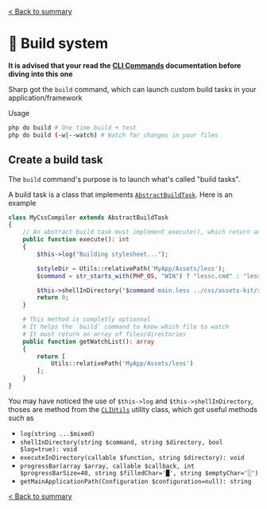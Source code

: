 [< Back to summary](../README.md)

# 🧰 Build system

**It is advised that your read the [CLI Commands](./commands.md) documentation before diving into this one**

Sharp got the `build` command, which can launch custom build tasks in your application/framework

Usage
```bash
php do build # One time build + test
php do build (-w|--watch) # Watch for changes in your files
```

## Create a build task

The `build` command's purpose is to launch what's called "build tasks".

A build task is a class that implements [`AbstractBuildTask`](../../src/Classes/CLI/AbstractBuildTask.php).
Here is an example

```php
class MyCssCompiler extends AbstractBuildTask
{
    // An abstract build task must implement execute(), which return an exit code (0 = success, 1..n = error)
    public function execute(): int
    {
        $this->log("Building stylesheet...");

        $styleDir = Utils::relativePath('MyApp/Assets/less');
        $command = str_starts_with(PHP_OS, "WIN") ? "lessc.cmd" : "lessc";

        $this->shellInDirectory("$command main.less ../css/assets-kit/style.css --verbose", $styleDir, true);
        return 0;
    }

    # This method is completly optionnal
    # It helps the `build` command to know which file to watch
    # It must return an array of files/directories
    public function getWatchList(): array
    {
        return [
            Utils::relativePath('MyApp/Assets/less')
        ];
    }
}
```

You may have noticed the use of `$this->log` and `$this->shellInDirectory`, thoses are method from the
[`CLIUtils`](../../src/Classes/CLI/CLIUtils.php) utility class, which got useful methods such as
- `log(string ...$mixed)`
- `shellInDirectory(string $command, string $directory, bool $log=true): void`
- `executeInDirectory(callable $function, string $directory): void`
- `progressBar(array $array, callable $callback, int $progressBarSize=40, string $filledChar='█', string $emptyChar='░')`
- `getMainApplicationPath(Configuration $configuration=null): string`


[< Back to summary](../README.md)
